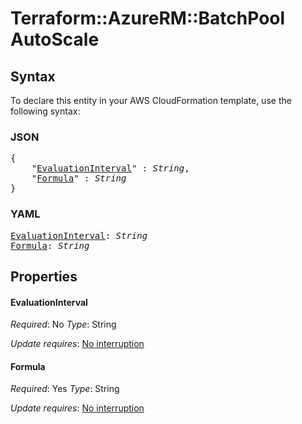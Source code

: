 # Terraform::AzureRM::BatchPool AutoScale

## Syntax

To declare this entity in your AWS CloudFormation template, use the following syntax:

### JSON

<pre>
{
    "<a href="#evaluationinterval" title="EvaluationInterval">EvaluationInterval</a>" : <i>String</i>,
    "<a href="#formula" title="Formula">Formula</a>" : <i>String</i>
}
</pre>

### YAML

<pre>
<a href="#evaluationinterval" title="EvaluationInterval">EvaluationInterval</a>: <i>String</i>
<a href="#formula" title="Formula">Formula</a>: <i>String</i>
</pre>

## Properties

#### EvaluationInterval

_Required_: No
_Type_: String

_Update requires_: [No interruption](https://docs.aws.amazon.com/AWSCloudFormation/latest/UserGuide/using-cfn-updating-stacks-update-behaviors.html#update-no-interrupt)

#### Formula

_Required_: Yes
_Type_: String

_Update requires_: [No interruption](https://docs.aws.amazon.com/AWSCloudFormation/latest/UserGuide/using-cfn-updating-stacks-update-behaviors.html#update-no-interrupt)

